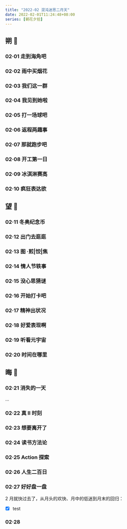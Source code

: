 ```yaml
---
title: "2022-02 混沌迷思二月天"
date: 2022-02-01T11:24:48+08:00
series: [朝花夕拾]
---
```


## 朔 🎈

### 02·01 走到海角吧

### 02·02 雨中买烟花

### 02·03 我们这一群

### 02·04 我见到她啦

### 02·05 打一场球吧

### 02·06 返程两趣事

### 02·07 那就跑步吧

### 02·08 开工第一日

### 02·09 冰淇淋赛高

### 02·10 疯狂表达欲

## 望 📡

### 02·11 冬奥纪念币

### 02·12 出门去逛逛

### 02·13 图 ·煎|饺|焦

### 02·14 情人节轶事

### 02·15 没心思猜谜

### 02·16 开始打卡吧

### 02·17 精神出状况

### 02·18 好爱表现啊

### 02·19 听看元宇宙

### 02·20 时间在哪里

## 晦 💫

### 02·21 消失的一天

...

### 02·22 真 II 时刻

### 02·23 想要离开了

### 02·24 读书方法论

### 02·25 Action 探索

### 02·26 人生二百日

### 02·27 好好盘一盘

2 月就快过去了，从月头的欢快、月中的低迷到月末的回归：

- [x] test

### 02·28

